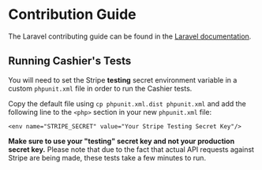 # Contribution Guide

The Laravel contributing guide can be found in the [Laravel documentation](https://laravel.com/docs/contributions).

## Running Cashier's Tests

You will need to set the Stripe **testing** secret environment variable in a custom `phpunit.xml` file in order to run the Cashier tests.

Copy the default file using `cp phpunit.xml.dist phpunit.xml` and add the following line to the `<php>` section in your new `phpunit.xml` file:

    <env name="STRIPE_SECRET" value="Your Stripe Testing Secret Key"/>

**Make sure to use your "testing" secret key and not your production secret key.** Please note that due to the fact that actual API requests against Stripe are being made, these tests take a few minutes to run.
